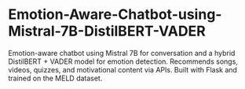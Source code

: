 # Emotion-Aware-Chatbot-using-Mistral-7B-DistilBERT-VADER
Emotion-aware chatbot using Mistral 7B for conversation and a hybrid DistilBERT + VADER model for emotion detection. Recommends songs, videos, quizzes, and motivational content via APIs. Built with Flask and trained on the MELD dataset.
